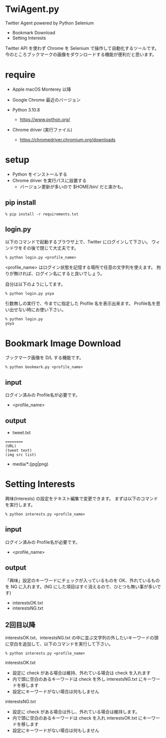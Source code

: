 # TwiAgent.py

Twitter Agent powered by Python Selenium

- Bookmark Download
- Setting Interests

Twitter API を使わず Chrome を Selenium で操作して自動化するツールです。
今のところブックマークの画像をダウンロードする機能が便利だと思います。

# require

- Apple macOS Monterey 以降
- Google Chrome 最近のバージョン

- Python 3.10.8
  - https://www.python.org/

- Chrome driver (実行ファイル)
  - https://chromedriver.chromium.org/downloads

# setup

- Python をインストールする
- Chrome driver を実行パスに設置する
  - バージョン更新が多いので $HOME/bin/ だと楽かも。

## pip install

```
% pip install -r requirements.txt
```

## login.py

以下のコマンドで起動するブラウザ上で、Twitter にログインして下さい。
ウィンドウをその後で閉じて大丈夫です。

```
% python login.py <profile_name>
```

<profile_name> はログイン状態を記憶する場所で任意の文字列を使えます。
拘りが無ければ、ログイン名にすると良いでしょう。

自分は以下のようにしてます。

```
% python login.py yoya
```

引数無しの実行で、今までに指定した Profile 名を表示出来ます。
Profile名を思い出せない時にお使い下さい。

```
% python login.py
yoya
```

# Bookmark Image Download

ブックマーク画像を D/L する機能です。

```
% python bookmark.py <profile_name>
```

## input

ログイン済みの Profile名が必要です。

- <profile_name>

## output

- tweet.txt
```
========
(URL)
(tweet text)
(img src list)
```

- media/*.(jpg|png)

# Setting Interests

興味(Interests) の設定をテキスト編集で変更できます。
まずは以下のコマンドを実行します。

```
% python interests.py <profile_name>
```
## input

ログイン済みの Profile名が必要です。

- <profile_name>

## output

「興味」設定のキーワードにチェックが入っているものを OK、外れているものを NG に入れます。(NG にした項目はすぐ消えるので、ひとつも無い事が多いです)

- interestsOK.txt
- interestsNG.txt

## 2回目以降

interestsOK.txt、interestsNG.txt の中に並ぶ文字列の外したいキーワードの頭に空白を追加して、以下のコマンドを実行して下さい。

```
% python interests.py <profile_name>
```

interestsOK.txt
- 設定に check がある場合は維持、外れている場合は check を入れます
- 内で頭に空白のあるキーワードは check を外し interestsNG.txt にキーワードを移します
- 設定にキーワードがない場合は何もしません

interestsNG.txt
- 設定に check がある場合は外し、外れている場合は維持します。
- 内で頭に空白のあるキーワードは check を入れ interestsOK.txt にキーワードを移します
- 設定にキーワードがない場合は何もしません
